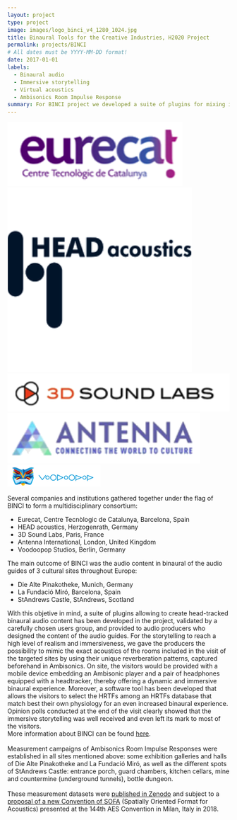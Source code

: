 ```yaml
---
layout: project
type: project
image: images/logo_binci_v4_1280_1024.jpg
title: Binaural Tools for the Creative Industries, H2020 Project
permalink: projects/BINCI
# All dates must be YYYY-MM-DD format!
date: 2017-01-01
labels:
  - Binaural audio
  - Immersive storytelling
  - Virtual acoustics
  - Ambisonics Room Impulse Response
summary: For BINCI project we developed a suite of plugins for mixing in binaural the audio guides content of some museums and cultural sites, plus an ambisonics player supporting head tracking for an enhanced visitor experience.
---
```


<div class="ui small rounded images">
  <img class="ui image" src="../images/eurecat_logo.png">
  <img class="ui image" src="../images/head_acoustics.png">
  <img class="ui image" src="../images/3DSL.png">
  <img class="ui image" src="../images/antenna_logo.png">
  <img class="ui image" src="../images/VDP_Logo.png">

</div>

Several companies and institutions gathered together under the flag of BINCI to form a multidisciplinary consortium:
- Eurecat, Centre Tecnòlogic de Catalunya, Barcelona, Spain
- HEAD acoustics, Herzogenrath, Germany
- 3D Sound Labs, Paris, France
- Antenna International, London, United Kingdom
- Voodoopop Studios, Berlin, Germany

The main outcome of BINCI was the audio content in binaural of the audio guides of 3 cultural sites throughout Europe:
- Die Alte Pinakotheke, Munich, Germany
- La Fundació Miró, Barcelona, Spain
- StAndrews Castle, StAndrews, Scotland

With this objetive in mind, a suite of plugins allowing to create head-tracked binaural audio content has been developed in the project, validated by a carefully chosen users group, and provided to audio producers who designed the content of the audio guides. For the storytelling to reach a high level of realism and immersiveness, we gave the producers the possibility to mimic the exact acoustics of the rooms included in the visit of the targeted sites by using their unique reverberation patterns, captured beforehand in Ambisonics. On site, the visitors would be provided with a mobile device embedding an Ambisonic player and a pair of headphones equipped with a headtracker, thereby offering a dynamic and immersive binaural experience. Moreover, a software tool has been developed that allows the visitors to select the HRTFs among an HRTFs database that match best their own physiology for an even increased binaural experience. Opinion polls conducted at the end of the visit clearly showed that the immersive storytelling was well received and even left its mark to most of the visitors.<br />
More information about BINCI can be found [here](https://binci.eu/).<br /><br />
Measurement campaigns of Ambisonics Room Impulse Responses were established in all sites mentioned above: some exhibition galleries and halls of Die Alte Pinakotheke and La Fundació Miró, as well as the different spots of StAndrews Castle: entrance porch, guard chambers, kitchen cellars, mine and countermine (underground tunnels), bottle dungeon.<br /><br />
These measurement datasets were [published in Zenodo](https://zenodo.org/record/1299894#.XSHGfNMzbMU) and subject to a [proposal of a new Convention of SOFA](http://www.aes.org/e-lib/browse.cfm?elib=19560) (Spatially Oriented Format for Acoustics) presented at the 144th AES Convention in Milan, Italy in 2018.
